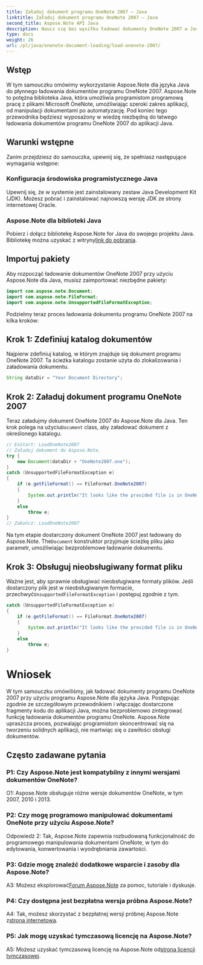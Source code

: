 ```yaml
---
title: Załaduj dokument programu OneNote 2007 — Java
linktitle: Załaduj dokument programu OneNote 2007 — Java
second_title: Aspose.Note API Java
description: Naucz się bez wysiłku ładować dokumenty OneNote 2007 w Javie przy użyciu Aspose.Note. Podnieś możliwości aplikacji Java dzięki solidnej funkcjonalności Aspose.Note.
type: docs
weight: 26
url: /pl/java/onenote-document-loading/load-onenote-2007/
---
```

## Wstęp

W tym samouczku omówimy wykorzystanie Aspose.Note dla języka Java do płynnego ładowania dokumentów programu OneNote 2007. Aspose.Note to potężna biblioteka Java, która umożliwia programistom programową pracę z plikami Microsoft OneNote, umożliwiając szeroki zakres aplikacji, od manipulacji dokumentami po automatyzację. Pod koniec tego przewodnika będziesz wyposażony w wiedzę niezbędną do łatwego ładowania dokumentów programu OneNote 2007 do aplikacji Java.

## Warunki wstępne

Zanim przejdziesz do samouczka, upewnij się, że spełniasz następujące wymagania wstępne:

### Konfiguracja środowiska programistycznego Java

Upewnij się, że w systemie jest zainstalowany zestaw Java Development Kit (JDK). Możesz pobrać i zainstalować najnowszą wersję JDK ze strony internetowej Oracle.

### Aspose.Note dla biblioteki Java

 Pobierz i dołącz bibliotekę Aspose.Note for Java do swojego projektu Java. Bibliotekę można uzyskać z witryny[link do pobrania](https://releases.aspose.com/note/java/).

## Importuj pakiety

Aby rozpocząć ładowanie dokumentów OneNote 2007 przy użyciu Aspose.Note dla Java, musisz zaimportować niezbędne pakiety:

```java
import com.aspose.note.Document;
import com.aspose.note.FileFormat;
import com.aspose.note.UnsupportedFileFormatException;
```

Podzielmy teraz proces ładowania dokumentu programu OneNote 2007 na kilka kroków:

## Krok 1: Zdefiniuj katalog dokumentów

Najpierw zdefiniuj katalog, w którym znajduje się dokument programu OneNote 2007. Ta ścieżka katalogu zostanie użyta do zlokalizowania i załadowania dokumentu.

```java
String dataDir = "Your Document Directory";
```

## Krok 2: Załaduj dokument programu OneNote 2007

 Teraz załadujmy dokument OneNote 2007 do Aspose.Note dla Java. Ten krok polega na użyciu`Document` class, aby załadować dokument z określonego katalogu.

```java
// ExStart: LoadOneNote2007
// Załaduj dokument do Aspose.Note.
try {
    new Document(dataDir + "OneNote2007.one");
}
catch (UnsupportedFileFormatException e)
{
    if (e.getFileFormat() == FileFormat.OneNote2007)
    {
        System.out.println("It looks like the provided file is in OneNote 2007 format that is not supported.");
    }
    else
        throw e;
}
// Zakończ: LoadOneNote2007
```

Na tym etapie dostarczony dokument OneNote 2007 jest ładowany do Aspose.Note. The`Document` konstruktor przyjmuje ścieżkę pliku jako parametr, umożliwiając bezproblemowe ładowanie dokumentu.

## Krok 3: Obsługuj nieobsługiwany format pliku

 Ważne jest, aby sprawnie obsługiwać nieobsługiwane formaty plików. Jeśli dostarczony plik jest w nieobsługiwanym formacie, przechwyć`UnsupportedFileFormatException` i postępuj zgodnie z tym.

```java
catch (UnsupportedFileFormatException e)
{
    if (e.getFileFormat() == FileFormat.OneNote2007)
    {
        System.out.println("It looks like the provided file is in OneNote 2007 format that is not supported.");
    }
    else
        throw e;
}
```

# Wniosek

W tym samouczku omówiliśmy, jak ładować dokumenty programu OneNote 2007 przy użyciu programu Aspose.Note dla języka Java. Postępując zgodnie ze szczegółowym przewodnikiem i włączając dostarczone fragmenty kodu do aplikacji Java, można bezproblemowo zintegrować funkcję ładowania dokumentów programu OneNote. Aspose.Note upraszcza proces, pozwalając programistom skoncentrować się na tworzeniu solidnych aplikacji, nie martwiąc się o zawiłości obsługi dokumentów.

## Często zadawane pytania

### P1: Czy Aspose.Note jest kompatybilny z innymi wersjami dokumentów OneNote?

O1: Aspose.Note obsługuje różne wersje dokumentów OneNote, w tym 2007, 2010 i 2013.

### P2: Czy mogę programowo manipulować dokumentami OneNote przy użyciu Aspose.Note?

Odpowiedź 2: Tak, Aspose.Note zapewnia rozbudowaną funkcjonalność do programowego manipulowania dokumentami OneNote, w tym do edytowania, konwertowania i wyodrębniania zawartości.

### P3: Gdzie mogę znaleźć dodatkowe wsparcie i zasoby dla Aspose.Note?

 A3: Możesz eksplorować[Forum Aspose.Note](https://forum.aspose.com/c/note/28) za pomoc, tutoriale i dyskusje.

### P4: Czy dostępna jest bezpłatna wersja próbna Aspose.Note?

 A4: Tak, możesz skorzystać z bezpłatnej wersji próbnej Aspose.Note z[strona internetowa](https://releases.aspose.com/).

### P5: Jak mogę uzyskać tymczasową licencję na Aspose.Note?

 A5: Możesz uzyskać tymczasową licencję na Aspose.Note od[strona licencji tymczasowej](https://purchase.aspose.com/temporary-license/).